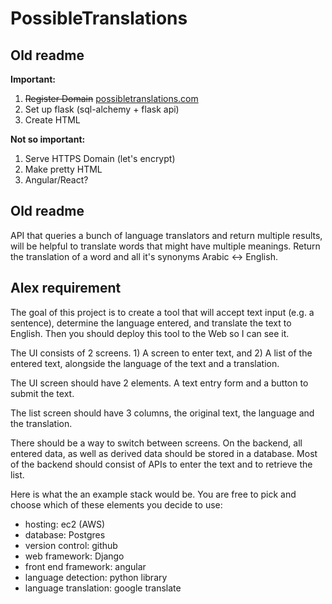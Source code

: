 # PossibleTranslations

## Old readme
**Important:**
1. ~~Register Domain~~ [possibletranslations.com](possibletranslations.com)
2. Set up flask (sql-alchemy + flask api)
3. Create HTML

**Not so important:**
1. Serve HTTPS Domain (let's encrypt)
2. Make pretty HTML
3. Angular/React?

## Old readme
API that queries a bunch of language translators and return multiple results, will be helpful to translate words that might have multiple meanings.
Return the translation of a word and all it's synonyms Arabic &lt;-> English.

## Alex requirement
The goal of this project is to create a tool that will accept text input (e.g. a sentence), determine the language entered, and translate the text to English. Then you should deploy this tool to the Web so I can see it.

The UI consists of 2 screens. 1) A screen to enter text, and 2) A list of the entered text, alongside the language of the text and a translation.

The UI screen should have 2 elements. A text entry form and a button to submit the text.

The list screen should have 3 columns, the original text, the language and the translation.

There should be a way to switch between screens.
On the backend, all entered data, as well as derived data should be stored in a database. Most of the backend should consist of APIs to enter the text and to retrieve the list.

Here is what the an example stack would be. You are free to pick and choose which of these elements you decide to use:

* hosting: ec2 (AWS)
* database: Postgres
* version control: github
* web framework: Django
* front end framework: angular
* language detection: python library
* language translation: google translate
